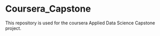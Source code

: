 # Coursera_Capstone
This repository is used for the coursera Applied Data Science Capstone project.
